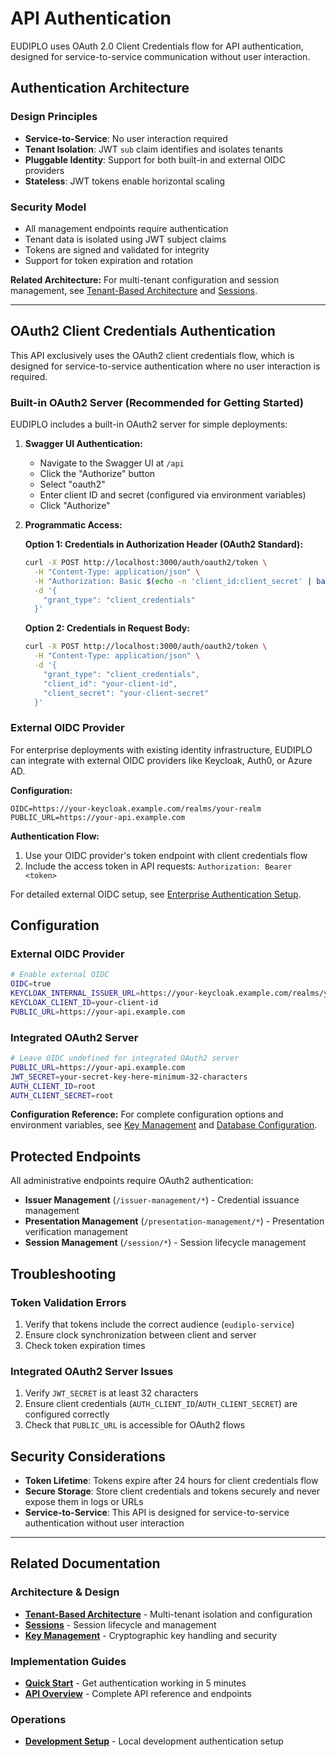 # API Authentication

EUDIPLO uses OAuth 2.0 Client Credentials flow for API authentication, designed
for service-to-service communication without user interaction.

## Authentication Architecture

### Design Principles

- **Service-to-Service**: No user interaction required
- **Tenant Isolation**: JWT `sub` claim identifies and isolates tenants
- **Pluggable Identity**: Support for both built-in and external OIDC providers
- **Stateless**: JWT tokens enable horizontal scaling

### Security Model

- All management endpoints require authentication
- Tenant data is isolated using JWT subject claims
- Tokens are signed and validated for integrity
- Support for token expiration and rotation

**Related Architecture:** For multi-tenant configuration and session management,
see [Tenant-Based Architecture](../architecture/tenant.md) and
[Sessions](../architecture/sessions.md).

---

## OAuth2 Client Credentials Authentication

This API exclusively uses the OAuth2 client credentials flow, which is designed
for service-to-service authentication where no user interaction is required.

### Built-in OAuth2 Server (Recommended for Getting Started)

EUDIPLO includes a built-in OAuth2 server for simple deployments:

1. **Swagger UI Authentication:**
    - Navigate to the Swagger UI at `/api`
    - Click the "Authorize" button
    - Select "oauth2"
    - Enter client ID and secret (configured via environment variables)
    - Click "Authorize"

2. **Programmatic Access:**

    **Option 1: Credentials in Authorization Header (OAuth2 Standard):**

    ```bash
    curl -X POST http://localhost:3000/auth/oauth2/token \
      -H "Content-Type: application/json" \
      -H "Authorization: Basic $(echo -n 'client_id:client_secret' | base64)" \
      -d '{
        "grant_type": "client_credentials"
      }'
    ```

    **Option 2: Credentials in Request Body:**

    ```bash
    curl -X POST http://localhost:3000/auth/oauth2/token \
      -H "Content-Type: application/json" \
      -d '{
        "grant_type": "client_credentials",
        "client_id": "your-client-id",
        "client_secret": "your-client-secret"
      }'
    ```

### External OIDC Provider

For enterprise deployments with existing identity infrastructure, EUDIPLO can
integrate with external OIDC providers like Keycloak, Auth0, or Azure AD.

**Configuration:**

```env
OIDC=https://your-keycloak.example.com/realms/your-realm
PUBLIC_URL=https://your-api.example.com
```

**Authentication Flow:**

1. Use your OIDC provider's token endpoint with client credentials flow
2. Include the access token in API requests: `Authorization: Bearer <token>`

For detailed external OIDC setup, see
[Enterprise Authentication Setup](./enterprise-auth.md).

## Configuration

### External OIDC Provider

```bash
# Enable external OIDC
OIDC=true
KEYCLOAK_INTERNAL_ISSUER_URL=https://your-keycloak.example.com/realms/your-realm
KEYCLOAK_CLIENT_ID=your-client-id
PUBLIC_URL=https://your-api.example.com
```

### Integrated OAuth2 Server

```bash
# Leave OIDC undefined for integrated OAuth2 server
PUBLIC_URL=https://your-api.example.com
JWT_SECRET=your-secret-key-here-minimum-32-characters
AUTH_CLIENT_ID=root
AUTH_CLIENT_SECRET=root
```

**Configuration Reference:** For complete configuration options and environment
variables, see [Key Management](../architecture/key-management.md) and
[Database Configuration](../architecture/database.md).

## Protected Endpoints

All administrative endpoints require OAuth2 authentication:

- **Issuer Management** (`/issuer-management/*`) - Credential issuance
  management
- **Presentation Management** (`/presentation-management/*`) - Presentation
  verification management
- **Session Management** (`/session/*`) - Session lifecycle management

## Troubleshooting

### Token Validation Errors

1. Verify that tokens include the correct audience (`eudiplo-service`)
2. Ensure clock synchronization between client and server
3. Check token expiration times

### Integrated OAuth2 Server Issues

1. Verify `JWT_SECRET` is at least 32 characters
2. Ensure client credentials (`AUTH_CLIENT_ID`/`AUTH_CLIENT_SECRET`) are
   configured correctly
3. Check that `PUBLIC_URL` is accessible for OAuth2 flows

## Security Considerations

- **Token Lifetime**: Tokens expire after 24 hours for client credentials flow
- **Secure Storage**: Store client credentials and tokens securely and never
  expose them in logs or URLs
- **Service-to-Service**: This API is designed for service-to-service
  authentication without user interaction

---

## Related Documentation

### Architecture & Design

- **[Tenant-Based Architecture](../architecture/tenant.md)** - Multi-tenant
  isolation and configuration
- **[Sessions](../architecture/sessions.md)** - Session lifecycle and management
- **[Key Management](../architecture/key-management.md)** - Cryptographic key
  handling and security

### Implementation Guides

- **[Quick Start](../getting-started/quick-start.md)** - Get authentication
  working in 5 minutes
- **[API Overview](./index.md)** - Complete API reference and endpoints

### Operations

- **[Development Setup](../development/running-locally.md)** - Local development
  authentication setup
